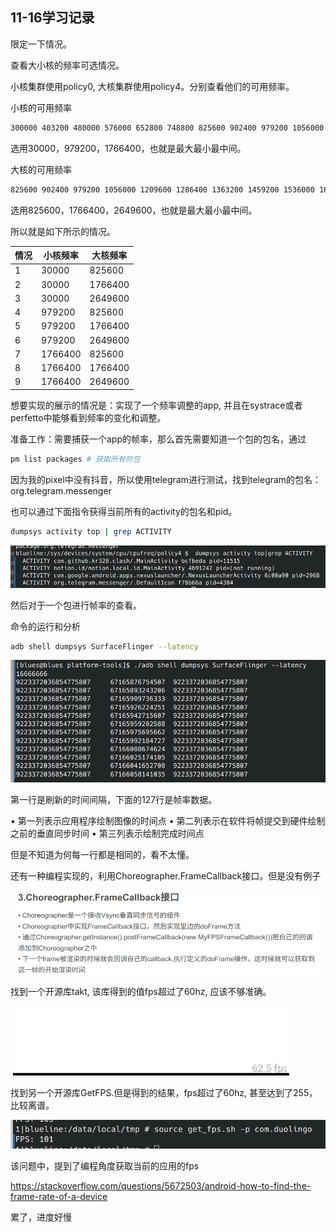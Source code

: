 ## 11-16学习记录

限定一下情况。

查看大小核的频率可选情况。

小核集群使用policy0, 大核集群使用policy4。分别查看他们的可用频率。

小核的可用频率

```bash
300000 403200 480000 576000 652800 748800 825600 902400 979200 1056000 1132800 1228800 1324800 1420800 1516800 1612800 1689600 1766400 
```

选用30000，979200，1766400，也就是最大最小最中间。

大核的可用频率

```bash
825600 902400 979200 1056000 1209600 1286400 1363200 1459200 1536000 1612800 1689600 1766400 1843200 1920000 1996800 2092800 2169600 2246400 2323200 2400000 2476800 2553600 2649600 
```

选用825600，1766400，2649600，也就是最大最小最中间。

所以就是如下所示的情况。

|情况|小核频率|大核频率|
|----|------|-----|
|1|30000|825600|
|2|30000|1766400|
|3|30000|2649600|
|4|979200|825600|
|5|979200|1766400|
|6|979200|2649600|
|7|1766400|825600|
|8|1766400|1766400|
|9|1766400|2649600|

想要实现的展示的情况是：实现了一个频率调整的app, 并且在systrace或者perfetto中能够看到频率的变化和调整。

准备工作：需要捕获一个app的帧率，那么首先需要知道一个包的包名，通过

```bash
pm list packages # 获取所有的包
```

因为我的pixel中没有抖音，所以使用telegram进行测试，找到telegram的包名：org.telegram.messenger

也可以通过下面指令获得当前所有的activity的包名和pid。

```bash
dumpsys activity top | grep ACTIVITY
```

![image-20221116201601913](assets/image-20221116201601913.png)

然后对于一个包进行帧率的查看。

命令的运行和分析

```bash
adb shell dumpsys SurfaceFlinger --latency 
```

![image-20221116221908946](assets/image-20221116221908946.png)

第一行是刷新的时间间隔，下面的127行是帧率数据。

• 第一列表示应用程序绘制图像的时间点
• 第二列表示在软件将帧提交到硬件绘制之前的垂直同步时间
• 第三列表示绘制完成时间点

但是不知道为何每一行都是相同的，看不太懂。

还有一种编程实现的，利用Choreographer.FrameCallback接口。但是没有例子

![image-20221116222358426](assets/image-20221116222358426.png)



找到一个开源库takt, 该库得到的值fps超过了60hz, 应该不够准确。

![image-20221116222734427](assets/image-20221116222734427.png)



找到另一个开源库GetFPS.但是得到的结果，fps超过了60hz, 甚至达到了255， 比较离谱。

![image-20221116224310443](assets/image-20221116224310443.png)



该问题中，提到了编程角度获取当前的应用的fps

https://stackoverflow.com/questions/5672503/android-how-to-find-the-frame-rate-of-a-device



累了，进度好慢

